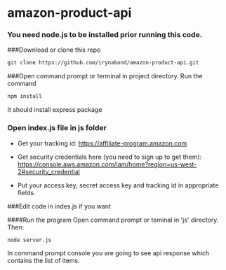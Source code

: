 # amazon-product-api

### You need node.js to be installed prior running this code.

###Download or clone this repo
```html
git clone https://github.com/irynabond/amazon-product-api.git
```
###Open command prompt or terminal in project directory. Run the command
```html
npm install
```
It should install express package

### Open index.js file in js folder
* Get your tracking id: https://affiliate-program.amazon.com
* Get security credentials here (you need to sign up to get them): https://console.aws.amazon.com/iam/home?region=us-west-2#security_credential 

* Put your access key, secret access key and tracking id in appropriate fields.

###Edit code in indes.js if you want

####Run the program
Open command prompt or teminal in 'js' directory. Then:
```html
node server.js
```
In command prompt console you are going to see api response which contains the list of items.
